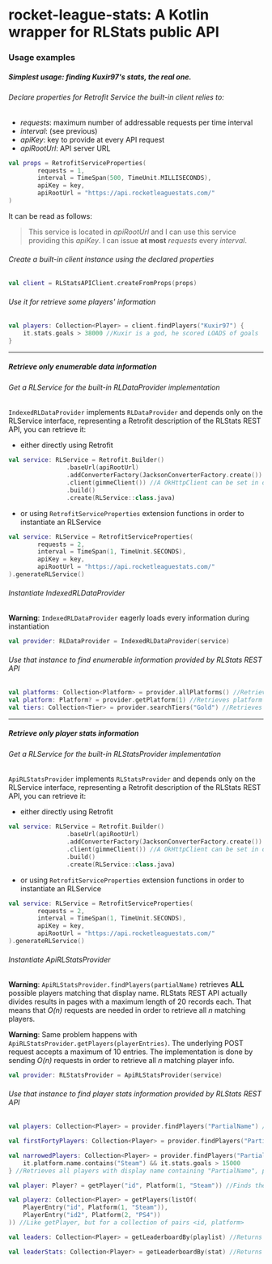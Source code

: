 # rocket-league-stats: A Kotlin wrapper for RLStats public API

### Usage examples
##### Simplest usage: finding Kuxir97's stats, the real one.
###### Declare properties for Retrofit Service the built-in client relies to:
* *requests*: maximum number of addressable requests per time interval
* *interval*: (see previous)
* *apiKey*: key to provide at every API request
* *apiRootUrl*: API server URL
```Kotlin
val props = RetrofitServiceProperties(
        requests = 1,
        interval = TimeSpan(500, TimeUnit.MILLISECONDS),
        apiKey = key,
        apiRootUrl = "https://api.rocketleaguestats.com/"
)
```
It can be read as follows:
> This service is located in *apiRootUrl* and I can use this service providing this *apiKey*. I can issue **at most** *requests* every *interval*.
###### Create a built-in client instance using the declared properties
```Kotlin
val client = RLStatsAPIClient.createFromProps(props)
```
###### Use it for retrieve some players' information
```Kotlin
val players: Collection<Player> = client.findPlayers("Kuxir97") {
    it.stats.goals > 38000 //Kuxir is a god, he scored LOADS of goals
}
```
---
##### Retrieve only enumerable data information
###### Get a RLService for the built-in RLDataProvider implementation
`IndexedRLDataProvider` implements `RLDataProvider` and depends only on the RLService interface, representing a Retrofit description of the RLStats REST API, you can retrieve it:
* either directly using Retrofit
```Kotlin
val service: RLService = Retrofit.Builder()
                .baseUrl(apiRootUrl)
                .addConverterFactory(JacksonConverterFactory.create()) //RLService depends on Jackson for JSON serialization
                .client(gimmeClient()) //A OkHttpClient can be set in order to intercept every Retrofit request in order to add the ApiKey or limiting requests
                .build()
                .create(RLService::class.java)
```
* or using `RetrofitServiceProperties` extension functions in order to instantiate an RLService
```Kotlin
val service: RLService = RetrofitServiceProperties(
        requests = 2,
        interval = TimeSpan(1, TimeUnit.SECONDS),
        apiKey = key,
        apiRootUrl = "https://api.rocketleaguestats.com/"
).generateRLService()
```
###### Instantiate IndexedRLDataProvider
**Warning**: `IndexedRLDataProvider` eagerly loads every information during instantiation
```Kotlin
val provider: RLDataProvider = IndexedRLDataProvider(service)
```
###### Use that instance to find enumerable information provided by RLStats REST API
```Kotlin
val platforms: Collection<Platform> = provider.allPlatforms() //Retrieves all the platforms
val platform: Platform? = provider.getPlatform(1) //Retrieves platform with id = 1
val tiers: Collection<Tier> = provider.searchTiers("Gold") //Retrieves every tier with name containing "Gold"
```
---
##### Retrieve only player stats information
###### Get a RLService for the built-in RLStatsProvider implementation
`ApiRLStatsProvider` implements `RLStatsProvider` and depends only on the RLService interface, representing a Retrofit description of the RLStats REST API, you can retrieve it:
* either directly using Retrofit
```Kotlin
val service: RLService = Retrofit.Builder()
                .baseUrl(apiRootUrl)
                .addConverterFactory(JacksonConverterFactory.create()) //RLService depends on Jackson for JSON serialization
                .client(gimmeClient()) //A OkHttpClient can be set in order to intercept every Retrofit request in order to add the ApiKey or limiting requests
                .build()
                .create(RLService::class.java)
```
* or using `RetrofitServiceProperties` extension functions in order to instantiate an RLService
```Kotlin
val service: RLService = RetrofitServiceProperties(
        requests = 2,
        interval = TimeSpan(1, TimeUnit.SECONDS),
        apiKey = key,
        apiRootUrl = "https://api.rocketleaguestats.com/"
).generateRLService()
```
###### Instantiate ApiRLStatsProvider
**Warning**: `ApiRLStatsProvider.findPlayers(partialName)` retrieves **ALL** possible players matching that display name. 
RLStats REST API actually divides results in pages with a maximum length of 20 records each. 
That means that *O(n)* requests are needed in order to retrieve all *n* matching players.

**Warning**: Same problem happens with `ApiRLStatsProvider.getPlayers(playerEntries)`. The underlying POST request accepts
a maximum of 10 entries. The implementation is done by sending *O(n)* requests in order to retrieve all *n* matching player info.
```Kotlin
val provider: RLStatsProvider = ApiRLStatsProvider(service)
```
###### Use that instance to find player stats information provided by RLStats REST API
```Kotlin
val players: Collection<Player> = provider.findPlayers("PartialName") //Retrieves ALL the players with display name containing "PartialName"

val firstFortyPlayers: Collection<Player> = provider.findPlayers("PartialName", 40) //Retrieves first 40 players with display name containing "PartialName"

val narrowedPlayers: Collection<Player> = provider.findPlayers("PartialName") {
    it.platform.name.contains("Steam") && it.stats.goals > 15000
} //Retrieves all players with display name containing "PartialName", platform named "*Steam*" and scored more than 15k goals

val player: Player? = getPlayer("id", Platform(1, "Steam")) //Finds the player that matches the given <id, platform>

val playerz: Collection<Player> = getPlayers(listOf(
    PlayerEntry("id", Platform(1, "Steam")),
    PlayerEntry("id2", Platform(2, "PS4"))
)) //Like getPlayer, but for a collection of pairs <id, platform>

val leaders: Collection<Player> = getLeaderboardBy(playlist) //Returns first 100 players of the given playlist

val leaderStats: Collection<Player> = getLeaderboardBy(stat) //Returns first 100 players by the given stat
```
